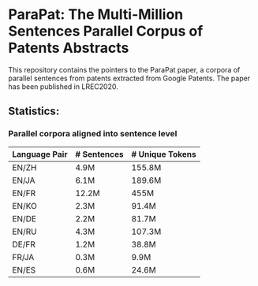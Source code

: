 # ParaPat: The Multi-Million Sentences Parallel Corpus of Patents Abstracts
This repository contains the pointers to the ParaPat paper, a corpora of parallel sentences from patents extracted from Google Patents.
The paper has been published in LREC2020.

## Statistics:

### Parallel corpora aligned into sentence level
|Language Pair|# Sentences|# Unique Tokens|  
|--------|-----|------|
|EN/ZH|4.9M|155.8M|                                                
|EN/JA|6.1M|189.6M|                                              
|EN/FR|12.2M|455M|                                            
|EN/KO|2.3M|91.4M|                                           
|EN/DE|2.2M|81.7M|                                          
|EN/RU|4.3M|107.3M|                                               
|DE/FR|1.2M|38.8M|                                              
|FR/JA|0.3M|9.9M|                                             
|EN/ES|0.6M|24.6M|                                               
